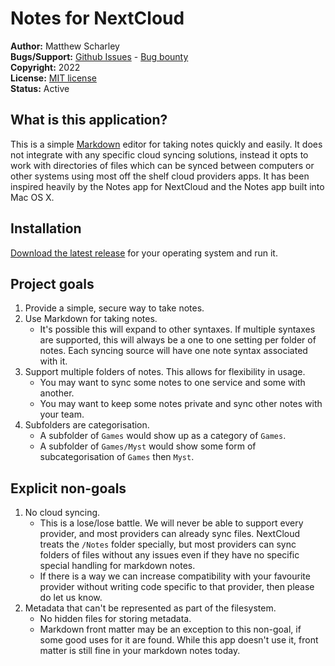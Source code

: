 # Notes for NextCloud

**Author:** Matthew Scharley  
**Bugs/Support:** [Github Issues][gh-issues] - [Bug bounty][bug-bounty]  
**Copyright:** 2022  
**License:** [MIT license][license]  
**Status:** Active

[gh-issues]: https://github.com/mscharley/notes-nc/issues
[bug-bounty]: https://github.com/sponsors/mscharley/sponsorships?sponsor=mscharley&tier_id=93378
[license]: https://github.com/mscharley/notes-nc/blob/main/LICENSE

## What is this application?

This is a simple [Markdown][markdown] editor for taking notes quickly and easily. It does not integrate with any specific cloud syncing solutions, instead it opts to work with directories of files which can be synced between computers or other systems using most off the shelf cloud providers apps. It has been inspired heavily by the Notes app for NextCloud and the Notes app built into Mac OS X.

[markdown]: https://www.markdownguide.org/basic-syntax

## Installation

[Download the latest release][releases] for your operating system and run it.

[releases]: https://github.com/mscharley/notes-nc/releases/latest

## Project goals

1. Provide a simple, secure way to take notes.
2. Use Markdown for taking notes.
   - It's possible this will expand to other syntaxes. If multiple syntaxes are supported, this will always be a one to one setting per folder of notes. Each syncing source will have one note syntax associated with it.
3. Support multiple folders of notes. This allows for flexibility in usage.
   - You may want to sync some notes to one service and some with another.
   - You may want to keep some notes private and sync other notes with your team.
4. Subfolders are categorisation.
   - A subfolder of `Games` would show up as a category of `Games`.
   - A subfolder of `Games/Myst` would show some form of subcategorisation of `Games` then `Myst`.

## Explicit non-goals

1. No cloud syncing.
   - This is a lose/lose battle. We will never be able to support every provider, and most providers can already sync files. NextCloud treats the `/Notes` folder specially, but most providers can sync folders of files without any issues even if they have no specific special handling for markdown notes.
   - If there is a way we can increase compatibility with your favourite provider without writing code specific to that provider, then please do let us know.
2. Metadata that can't be represented as part of the filesystem.
   - No hidden files for storing metadata.
   - Markdown front matter may be an exception to this non-goal, if some good uses for it are found. While this app doesn't use it, front matter is still fine in your markdown notes today.
